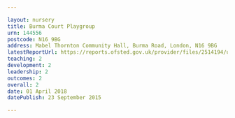 ```yaml
---

layout: nursery
title: Burma Court Playgroup
urn: 144556
postcode: N16 9BG
address: Mabel Thornton Community Hall, Burma Road, London, N16 9BG
latestReportUrl: https://reports.ofsted.gov.uk/provider/files/2514194/urn/144556.pdf
teaching: 2
development: 2
leadership: 2
outcomes: 2
overall: 2
date: 01 April 2018 
datePublish: 23 September 2015

---
```

